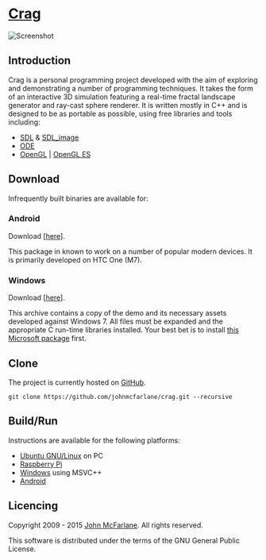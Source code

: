 # [Crag](https://github.com/johnmcfarlane/crag)

![Screenshot](http://john.mcfarlane.name/projects/crag.png)

## Introduction

Crag is a personal programming project developed with the aim of exploring and demonstrating a number of programming techniques.
It takes the form of an interactive 3D simulation featuring a real-time fractal landscape generator and ray-cast sphere renderer.
It is written mostly in C++ and is designed to be as portable as possible, using free libraries and tools including:

- [SDL](http://www.libsdl.org/) & [SDL_image](https://www.libsdl.org/projects/SDL_image/)
- [ODE](http://www.ode.org/)
- [OpenGL](https://www.khronos.org/opengl/) | [OpenGL ES](https://www.khronos.org/opengles/)

## Download

Infrequently built binaries are available for:

### Android

Download [[here](https://drive.google.com/file/d/0BzcKPEavdc2NdUlfNTdmeTUwLTQ/edit?usp=sharing)].

This package in known to work on a number of popular modern devices. It is primarily developed on HTC One (M7).

### Windows

Download [[here](https://drive.google.com/file/d/0BzcKPEavdc2NQVVyMy1qSW9nTWs/edit?usp=sharing)].

This archive contains a copy of the demo and its necessary assets developed against Windows 7. All files must be expanded and the appropriate C run-time libraries installed. Your best bet is to install [this Microsoft package](https://www.microsoft.com/en-us/download/details.aspx?id=40784) first.

## Clone

The project is currently hosted on [GitHub](https://github.com/johnmcfarlane/crag).

```
git clone https://github.com/johnmcfarlane/crag.git --recursive
```

## Build/Run

Instructions are available for the following platforms:

- [Ubuntu GNU/Linux](README-debian.md) on PC
- [Raspberry Pi](README-rpi.md)
- [Windows](vs/README.md) using MSVC++
- [Android](android/README.md)

## Licencing

Copyright 2009 - 2015 [John McFarlane](http://john.mcfarlane.name/). All rights reserved.

This software is distributed under the terms of the GNU General Public License.
